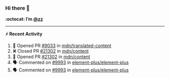 ### Hi there 👋

**:octocat: I’m [@zz](https://github.com/holazz)**

---

**:zap: Recent Activity**

<!--START_SECTION:activity-->
1. 💪 Opened PR [#9033](https://github.com/mdn/translated-content/pull/9033) in [mdn/translated-content](https://github.com/mdn/translated-content)
2. ❌ Closed PR [#21302](https://github.com/mdn/content/pull/21302) in [mdn/content](https://github.com/mdn/content)
3. 💪 Opened PR [#21302](https://github.com/mdn/content/pull/21302) in [mdn/content](https://github.com/mdn/content)
4. 🗣 Commented on [#9993](https://github.com/element-plus/element-plus/issues/9993) in [element-plus/element-plus](https://github.com/element-plus/element-plus)
5. 🗣 Commented on [#9993](https://github.com/element-plus/element-plus/issues/9993) in [element-plus/element-plus](https://github.com/element-plus/element-plus)
<!--END_SECTION:activity-->
